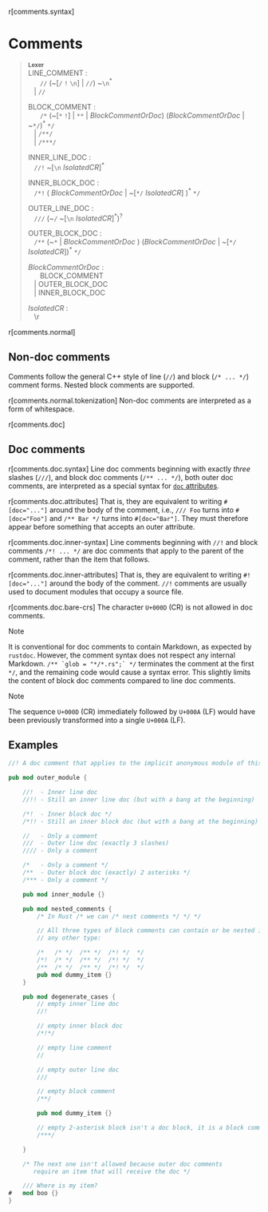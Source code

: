 r[comments.syntax]
# Comments


> **<sup>Lexer</sup>**\
> LINE_COMMENT :\
> &nbsp;&nbsp; &nbsp;&nbsp; `//` (~\[`/` `!` `\n`] | `//`) ~`\n`<sup>\*</sup>\
> &nbsp;&nbsp; | `//`
>
> BLOCK_COMMENT :\
> &nbsp;&nbsp; &nbsp;&nbsp; `/*` (~\[`*` `!`] | `**` | _BlockCommentOrDoc_)
>      (_BlockCommentOrDoc_ | ~`*/`)<sup>\*</sup> `*/`\
> &nbsp;&nbsp; | `/**/`\
> &nbsp;&nbsp; | `/***/`
>
> INNER_LINE_DOC :\
> &nbsp;&nbsp; `//!` ~\[`\n` _IsolatedCR_]<sup>\*</sup>
>
> INNER_BLOCK_DOC :\
> &nbsp;&nbsp; `/*!` ( _BlockCommentOrDoc_ | ~\[`*/` _IsolatedCR_] )<sup>\*</sup> `*/`
>
> OUTER_LINE_DOC :\
> &nbsp;&nbsp; `///` (~`/` ~\[`\n` _IsolatedCR_]<sup>\*</sup>)<sup>?</sup>
>
> OUTER_BLOCK_DOC :\
> &nbsp;&nbsp; `/**` (~`*` | _BlockCommentOrDoc_ )
>              (_BlockCommentOrDoc_ | ~\[`*/` _IsolatedCR_])<sup>\*</sup> `*/`
>
> _BlockCommentOrDoc_ :\
> &nbsp;&nbsp; &nbsp;&nbsp; BLOCK_COMMENT\
> &nbsp;&nbsp; | OUTER_BLOCK_DOC\
> &nbsp;&nbsp; | INNER_BLOCK_DOC
>
> _IsolatedCR_ :\
> &nbsp;&nbsp; \\r

r[comments.normal]
## Non-doc comments


Comments follow the general C++ style of line (`//`) and
block (`/* ... */`) comment forms. Nested block comments are supported.

r[comments.normal.tokenization]
Non-doc comments are interpreted as a form of whitespace.

r[comments.doc]
## Doc comments

r[comments.doc.syntax]
Line doc comments beginning with exactly _three_ slashes (`///`), and block
doc comments (`/** ... */`), both outer doc comments, are interpreted as a
special syntax for [`doc` attributes].

r[comments.doc.attributes]
That is, they are equivalent to writing
`#[doc="..."]` around the body of the comment, i.e., `/// Foo` turns into
`#[doc="Foo"]` and `/** Bar */` turns into `#[doc="Bar"]`. They must therefore
appear before something that accepts an outer attribute.

r[comments.doc.inner-syntax]
Line comments beginning with `//!` and block comments `/*! ... */` are
doc comments that apply to the parent of the comment, rather than the item
that follows.

r[comments.doc.inner-attributes]
That is, they are equivalent to writing `#![doc="..."]` around
the body of the comment. `//!` comments are usually used to document
modules that occupy a source file.

r[comments.doc.bare-crs]
The character `U+000D` (CR) is not allowed in doc comments.

> [!NOTE]
> It is conventional for doc comments to contain Markdown, as expected by `rustdoc`. However, the comment syntax does not respect any internal Markdown. ``/** `glob = "*/*.rs";` */`` terminates the comment at the first `*/`, and the remaining code would cause a syntax error. This slightly limits the content of block doc comments compared to line doc comments.

> [!NOTE]
> The sequence `U+000D` (CR) immediately followed by `U+000A` (LF) would have been previously transformed into a single `U+000A` (LF).

## Examples

```rust
//! A doc comment that applies to the implicit anonymous module of this crate

pub mod outer_module {

    //!  - Inner line doc
    //!! - Still an inner line doc (but with a bang at the beginning)

    /*!  - Inner block doc */
    /*!! - Still an inner block doc (but with a bang at the beginning) */

    //   - Only a comment
    ///  - Outer line doc (exactly 3 slashes)
    //// - Only a comment

    /*   - Only a comment */
    /**  - Outer block doc (exactly) 2 asterisks */
    /*** - Only a comment */

    pub mod inner_module {}

    pub mod nested_comments {
        /* In Rust /* we can /* nest comments */ */ */

        // All three types of block comments can contain or be nested inside
        // any other type:

        /*   /* */  /** */  /*! */  */
        /*!  /* */  /** */  /*! */  */
        /**  /* */  /** */  /*! */  */
        pub mod dummy_item {}
    }

    pub mod degenerate_cases {
        // empty inner line doc
        //!

        // empty inner block doc
        /*!*/

        // empty line comment
        //

        // empty outer line doc
        ///

        // empty block comment
        /**/

        pub mod dummy_item {}

        // empty 2-asterisk block isn't a doc block, it is a block comment
        /***/

    }

    /* The next one isn't allowed because outer doc comments
       require an item that will receive the doc */

    /// Where is my item?
#   mod boo {}
}
```

[`doc` attributes]: ../rustdoc/the-doc-attribute.html
